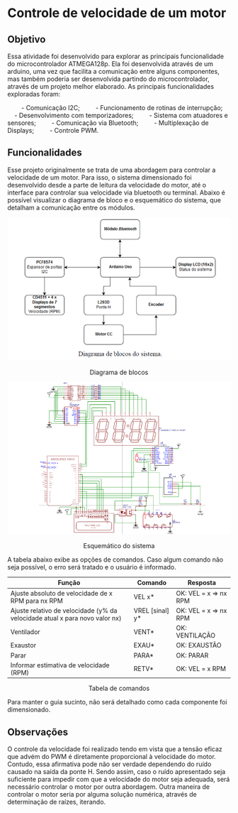 # Controle de velocidade de um motor

## Objetivo

Essa atividade foi desenvolvido para explorar as principais funcionalidade do microcontrolador ATMEGA128p. Ela foi desenvolvida através de um arduino, uma vez que facilita a comunicação entre alguns componentes,  mas também poderia ser desenvolvida partindo do microcontrolador, através de um projeto melhor elaborado. As principais funcionalidades exploradas foram:

        - Comunicação I2C;
        - Funcionamento de rotinas de interrupção;
        - Desenvolvimento com temporizadores;
        - Sistema com atuadores e sensores;
        - Comunicação via Bluetooth;
        - Multiplexação de Displays;
        - Controle PWM.

## Funcionalidades

Esse projeto originalmente se trata de uma abordagem para controlar a velocidade de um motor. Para isso, o sistema dimensionado foi desenvolvido desde a parte de leitura da velocidade do motor, até o interface para controlar sua velocidade via bluetooth ou terminal. Abaixo é possível visualizar o diagrama de bloco e o esquemático do sistema, que detalham a comunicação entre os módulos. 

![componentes](./images/diagrama_blocos.png)
<p align="center">Diagrama de blocos</p>

![esquemático](./images/esquematico_motor.png)
<p align="center">Esquemático do sistema</p>

A tabela abaixo exibe as opções de comandos. Caso algum comando não seja possível, o erro será tratado e o usuário é informado.

| Função | Comando| Resposta |
| ---  | ---  | --- |
| Ajuste absoluto de velocidade de x RPM para nx RPM | VEL x* |OK: VEL = x => nx RPM |
| Ajuste relativo de velocidade (y% da velocidade atual x para novo valor nx) | VREL [sinal] y*|OK: VEL = x => nx RPM |
| Ventilador | VENT* | OK: VENTILAÇÃO |
| Exaustor | EXAU*| OK: EXAUSTÃO |
| Parar | PARA* | OK: PARAR |
| Informar estimativa de velocidade (RPM) | RETV*|OK: VEL = x RPM |
<p align="center">Tabela de comandos</p>

Para manter o guia sucinto, não será detalhado como cada componente foi dimensionado. 

## Observações

O controle da velocidade foi realizado tendo em vista que a tensão eficaz que advém do PWM é diretamente proporcional à velocidade do motor. Contudo, essa afirmativa pode não ser verdade dependendo do ruído causado na saída da ponte H. Sendo assim, caso o ruído apresentado seja suficiente para impedir com que a velocidade do motor seja adequada, será necessário controlar o motor por outra abordagem. Outra maneira de controlar o motor seria por alguma solução numérica, através de determinação de raízes, iterando.
